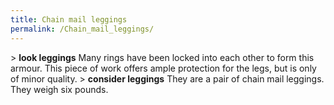 ```yaml
---
title: Chain mail leggings
permalink: /Chain_mail_leggings/
---
```


\> **look leggings**
Many rings have been locked into each other to form this armour. This
piece of
work offers ample protection for the legs, but is only of minor
quality.
\> **consider leggings**
They are a pair of chain mail leggings.
They weigh six pounds.